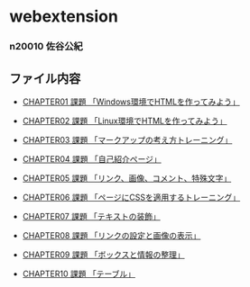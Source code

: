 # webextension
### n20010 佐谷公紀

## ファイル内容

- <a href=://github.com/n20010/webextension/tree/master/chapter01>CHAPTER01 課題 「Windows環境でHTMLを作ってみよう」</a>

- <a href=https://github.com/n20010/webextension/tree/master/chapter02>CHAPTER02 課題 「Linux環境でHTMLを作ってみよう」</a>

- <a href=https://github.com/n20010/webextension/tree/master/chapter03>CHAPTER03 課題 「マークアップの考え方トレーニング」</a>

- <a href=https://github.com/n20010/webextension/tree/master/chapter04>CHAPTER04 課題 「自己紹介ページ」</a>

- <a href=https://github.com/n20010/webextension/tree/master/chapter05>CHAPTER05 課題 「リンク、画像、コメント、特殊文字」</a>

- <a href=https://github.com/n20010/webextension/tree/master/chapter06>CHAPTER06 課題 「ページにCSSを適用するトレーニング」</a>

- <a href=https://github.com/n20010/webextension/tree/master/chapter07>CHAPTER07 課題 「テキストの装飾」</a>

- <a href=https://github.com/n20010/webextension/tree/master/chapter08>CHAPTER08 課題 「リンクの設定と画像の表示」</a>

- <a href=https://github.com/n20010/webextension/tree/master/chapter09>CHAPTER09 課題 「ボックスと情報の整理」</a>

- <a href=https://github.com/n20010/webextension/tree/master/chapter010>CHAPTER10 課題 「テーブル」</a>
